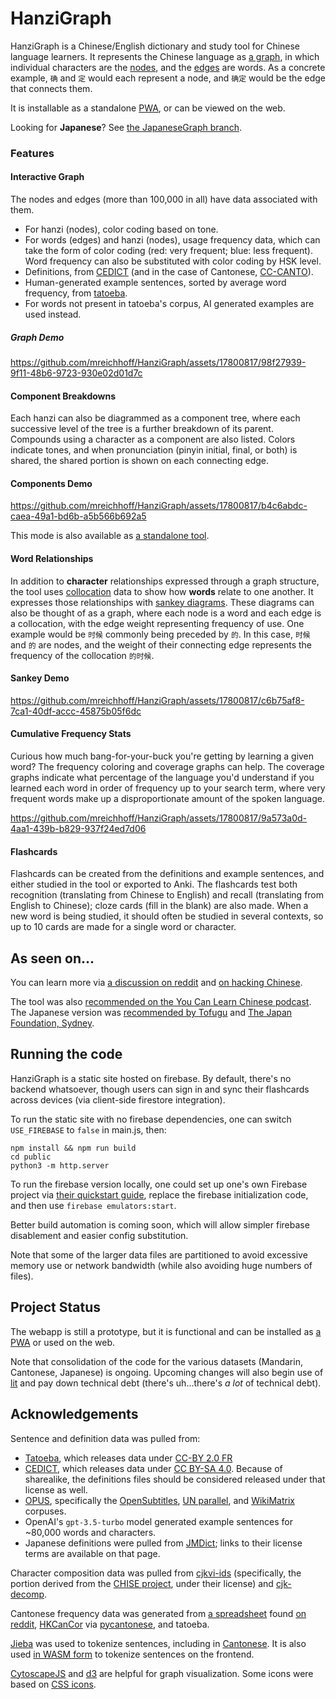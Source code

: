# HanziGraph

HanziGraph is a Chinese/English dictionary and study tool for Chinese language learners. It represents the Chinese language as [a graph](https://en.wikipedia.org/wiki/Graph_theory), in which individual characters are the [nodes](https://en.wikipedia.org/wiki/Vertex_(graph_theory)), and the [edges](https://en.wikipedia.org/wiki/Glossary_of_graph_theory#edge) are words. As a concrete example, `确` and `定` would each represent a node, and `确定` would be the edge that connects them.

It is installable as a standalone [PWA](https://web.dev/progressive-web-apps/), or can be viewed on the web.

Looking for **Japanese**? See [the JapaneseGraph branch](https://github.com/mreichhoff/HanziGraph/tree/JapaneseGraph).

### Features

#### Interactive Graph

The nodes and edges (more than 100,000 in all) have data associated with them.
* For hanzi (nodes), color coding based on tone.
* For words (edges) and hanzi (nodes), usage frequency data, which can take the form of color coding (red: very frequent; blue: less frequent). Word frequency can also be substituted with color coding by HSK level.
* Definitions, from [CEDICT](https://cc-cedict.org/editor/editor.php) (and in the case of Cantonese, [CC-CANTO](https://cantonese.org/)).
* Human-generated example sentences, sorted by average word frequency, from [tatoeba](https://tatoeba.org/).
* For words not present in tatoeba's corpus, AI generated examples are used instead.

##### Graph Demo





https://github.com/mreichhoff/HanziGraph/assets/17800817/98f27939-9f11-48b6-9723-930e02d01d7c







#### Component Breakdowns

Each hanzi can also be diagrammed as a component tree, where each successive level of the tree is a further breakdown of its parent. Compounds using a character as a component are also listed. Colors indicate tones, and when pronunciation (pinyin initial, final, or both) is shared, the shared portion is shown on each connecting edge.

#### Components Demo




https://github.com/mreichhoff/HanziGraph/assets/17800817/b4c6abdc-caea-49a1-bd6b-a5b566b692a5




This mode is also available as [a standalone tool](https://hanzigraph.com/components).


#### Word Relationships

In addition to **character** relationships expressed through a graph structure, the tool uses [collocation](https://en.wikipedia.org/wiki/Collocation) data to show how **words** relate to one another. It expresses those relationships with [sankey diagrams](https://en.wikipedia.org/wiki/Sankey_diagram). These diagrams can also be thought of as a graph, where each node is a word and each edge is a collocation, with the edge weight representing frequency of use. One example would be `时候` commonly being preceded by `的`. In this case, `时候` and `的` are nodes, and the weight of their connecting edge represents the frequency of the collocation `的时候`.

#### Sankey Demo




https://github.com/mreichhoff/HanziGraph/assets/17800817/c6b75af8-7ca1-40df-accc-45875b05f6dc





#### Cumulative Frequency Stats

Curious how much bang-for-your-buck you're getting by learning a given word? The frequency coloring and coverage graphs can help. The coverage graphs indicate what percentage of the language you'd understand if you learned each word in order of frequency up to your search term, where very frequent words make up a disproportionate amount of the spoken language.



https://github.com/mreichhoff/HanziGraph/assets/17800817/9a573a0d-4aa1-439b-b829-937f24ed7d06


#### Flashcards

Flashcards can be created from the definitions and example sentences, and either studied in the tool or exported to Anki. The flashcards test both recognition (translating from Chinese to English) and recall (translating from English to Chinese); cloze cards (fill in the blank) are also made. When a new word is being studied, it should often be studied in several contexts, so up to 10 cards are made for a single word or character.


## As seen on...

You can learn more via [a discussion on reddit](https://www.reddit.com/r/ChineseLanguage/comments/tcgps5/free_tool_to_learn_hanzi_get_example_sentences/) and [on hacking Chinese](https://challenges.hackingchinese.com/resources/stories/513-hanzigraph-visual-vocabulary-relationships). 

The tool was also [recommended on the You Can Learn Chinese podcast](https://thechinaproject.com/podcast/the-impact-of-comprehensible-input-on-language-learning-a-deep-dive/). The Japanese version was [recommended by Tofugu](https://www.tofugu.com/japanese/japanese-learning-resources-summer-2022/) and [The Japan Foundation, Sydney](https://mailchi.mp/jpf/jlearner-apr-23).

## Running the code
HanziGraph is a static site hosted on firebase. By default, there's no backend whatsoever, though users can sign in and
sync their flashcards across devices (via client-side firestore integration).

To run the static site with no firebase dependencies, one can switch `USE_FIREBASE` to `false` in main.js, then:

```
npm install && npm run build
cd public
python3 -m http.server
```

To run the firebase version locally, one could set up one's own Firebase project via [their quickstart guide](https://firebase.google.com/docs/hosting/quickstart), replace the firebase initialization code, and then use `firebase emulators:start`.

Better build automation is coming soon, which will allow simpler firebase disablement and easier config substitution.

Note that some of the larger data files are partitioned to avoid excessive memory use or network bandwidth (while also avoiding huge numbers of files).

## Project Status
The webapp is still a prototype, but it is functional and can be installed as [a PWA](https://developer.mozilla.org/en-US/docs/Web/Progressive_web_apps/Installing) or used on the web.

Note that consolidation of the code for the various datasets (Mandarin, Cantonese, Japanese) is ongoing. Upcoming changes will also begin use of [lit](https://lit.dev) and pay down technical debt (there's uh...there's *a lot* of technical debt).

## Acknowledgements
Sentence and definition data was pulled from:
* [Tatoeba](https://tatoeba.org/), which releases data under [CC-BY 2.0 FR](https://creativecommons.org/licenses/by/2.0/fr/)
* [CEDICT](https://cc-cedict.org/editor/editor.php), which releases data under [CC BY-SA 4.0](https://creativecommons.org/licenses/by-sa/4.0/). Because of sharealike, the definitions files should be considered released under that license as well.
* [OPUS](https://opus.nlpl.eu/OpenSubtitles2018.php), specifically the [OpenSubtitles](http://www.opensubtitles.org/), [UN parallel](https://cms.unov.org/UNCorpus), and [WikiMatrix](https://arxiv.org/abs/1907.05791) corpuses.
* OpenAI's `gpt-3.5-turbo` model generated example sentences for ~80,000 words and characters.
* Japanese definitions were pulled from [JMDict](https://www.edrdg.org/wiki/index.php/JMdict-EDICT_Dictionary_Project); links to their license terms are available on that page.

Character composition data was pulled from [cjkvi-ids](https://github.com/cjkvi/cjkvi-ids) (specifically, the portion derived from the [CHISE project](http://www.chise.org/), under their license) and [cjk-decomp](https://github.com/amake/cjk-decomp/blob/master/cjk-decomp.txt).

Cantonese frequency data was generated from [a spreadsheet](https://docs.google.com/spreadsheets/d/1ArxEFo46PTrDyDDhWyu3wB0epxqTyd8WBaprnwTEPm4/) found [on reddit](https://www.reddit.com/r/Cantonese/comments/62i3ud/most_common_cantonese_words_frequency_list/), [HKCanCor](https://github.com/fcbond/hkcancor) via [pycantonese](https://github.com/jacksonllee/pycantonese), and tatoeba.

[Jieba](https://github.com/wchan757/jieba) was used to tokenize sentences, including in [Cantonese](https://github.com/wchan757/Cantonese_Word_Segmentation). It is also used [in WASM form](https://github.com/fengkx/jieba-wasm) to tokenize sentences on the frontend.

[CytoscapeJS](https://github.com/cytoscape/cytoscape.js) and [d3](https://github.com/d3/d3) are helpful for graph visualization. Some icons were based on [CSS icons](https://css.gg/).

